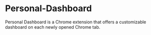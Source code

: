 # Personal-Dashboard
Personal Dashboard is a Chrome extension that offers a customizable dashboard on each newly opened Chrome tab. 
